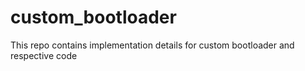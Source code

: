 # custom_bootloader
This repo contains implementation details for custom bootloader and respective code
